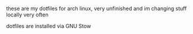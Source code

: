 these are my dotfiles for arch linux, very unfinished and im changing stuff locally very often

dotfiles are installed via GNU Stow

